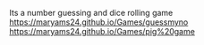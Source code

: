 Its a number guessing and dice rolling game
 https://maryams24.github.io/Games/guessmyno
https://maryams24.github.io/Games/pig%20game
